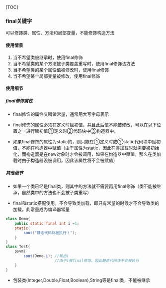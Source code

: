 [TOC]

### final关键字

可以修饰类、属性、方法和局部变量，不能修饰构造方法

#### 使用情景

1. 当不希望类被继承时，使用final修饰
2. 当不希望类的某个方法被子类覆盖重写时，使用final修饰该方法
3. 当不希望类的某个属性值被修改时，使用final修饰
4. 当不希望某个局部变量被修改，使用final修饰

#### 使用细节

##### final修饰属性

- final修饰的属性又叫做常量，通常用大写字母表示

- final修饰的属性必须在定义时赋初值，并且此后值不能被修改，可以在以下位置之一进行赋初值①定义时②代码块中③构造器中。

- 如果final修饰的属性为static的，则只能在①定义时或②static代码块中赋初值，不能在构造器中赋值（由于属性为static，因此在类加载时就需要被初始化，而构造器是在new对象时才会被调用，如果在构造器中赋值，那么在类加载时由于构造器没被调用，因此该属性将不会被赋值）

##### 其他细节

- 如果一个类已经是final类，则其中的方法就不需要再用final修饰（类不能被继承，自然类中的方法也不会被子类重写）

- final和static搭配使用，不会导致类加载，即只有常量的时候才不会导致类的加载，此常量成为编译器常量

```java
class Demo{
    public static final int i =1;
    static{
        sout("静态代码块被执行！");
    }
}
class Test{
    psvm{
        sout(Demo.i); //输出i
        			  //由于i被final修饰，因此静态代码块不会被执行
    }
}
```

- 包装类(Integer,Double,Float,Boolean),String等是final类，不能被继承
